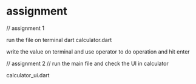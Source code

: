 # assignment

// assignment 1

run the file on terminal dart calculator.dart

write the value on terminal and use operator to do operation and hit enter

// assignment 2
// run the main file and check the UI in calculator

calculator_ui.dart


